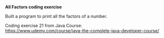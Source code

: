 **All Factors coding exercise**

Built a program to print all the factors of a number.

Coding exercise 21 from Java Course: https://www.udemy.com/course/java-the-complete-java-developer-course/